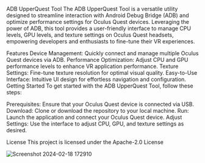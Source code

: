 ADB UpperQuest Tool
The ADB UpperQuest Tool is a versatile utility designed to streamline interaction with Android Debug Bridge (ADB) and optimize performance settings for Oculus Quest devices. Leveraging the power of ADB, this tool provides a user-friendly interface to manage CPU levels, GPU levels, and texture settings on Oculus Quest headsets, empowering developers and enthusiasts to fine-tune their VR experiences.

Features
Device Management: Quickly connect and manage multiple Oculus Quest devices via ADB.
Performance Optimization: Adjust CPU and GPU performance levels to enhance VR application performance.
Texture Settings: Fine-tune texture resolution for optimal visual quality.
Easy-to-Use Interface: Intuitive UI design for effortless navigation and configuration.
Getting Started
To get started with the ADB UpperQuest Tool, follow these steps:

Prerequisites: Ensure that your Oculus Quest device is connected via USB.
Download: Clone or download the repository to your local machine.
Run: Launch the application and connect your Oculus Quest device.
Adjust Settings: Use the interface to adjust CPU, GPU, and texture settings as desired.

License
This project is licensed under the Apache-2.0 License

![Screenshot 2024-02-18 172910](https://github.com/Xenijo/UpperQuest/assets/80117820/d13edd84-97a2-43fa-a900-be9385ff8bdd)
